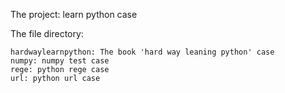 The project:
    learn python case
    
The file directory:

    hardwaylearnpython: The book 'hard way leaning python' case
    numpy: numpy test case
    rege: python rege case
    url: python url case
